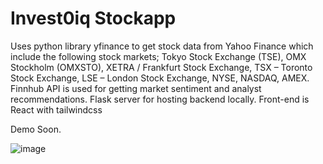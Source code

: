 # Invest0iq Stockapp

Uses python library yfinance to get stock data from Yahoo Finance which include the following stock markets; Tokyo Stock Exchange (TSE), OMX Stockholm (OMXSTO), XETRA / Frankfurt Stock Exchange, 
TSX – Toronto Stock Exchange, LSE – London Stock Exchange, NYSE, NASDAQ, AMEX. Finnhub API is used for getting market sentiment and analyst recommendations.
Flask server for hosting backend locally. 
Front-end is React with tailwindcss

Demo Soon.

![image](https://github.com/user-attachments/assets/cd8a60f3-6bd2-4aff-ba57-4a060b9c3f14)
